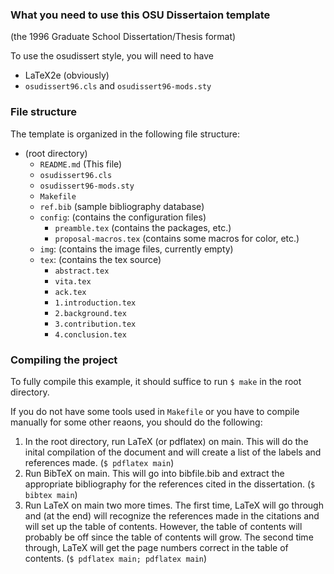 ### What you need to use this OSU Dissertaion template
(the 1996 Graduate School Dissertation/Thesis format)

To use the osudissert style, you will need to have
* LaTeX2e (obviously)
* `osudissert96.cls` and `osudissert96-mods.sty`

### File structure

The template is organized in the following file structure:

* (root directory)
  - `README.md` (This file)
  - `osudissert96.cls`
  - `osudissert96-mods.sty`
  - `Makefile`
  - `ref.bib` (sample bibliography database)
  - `config`:  (contains the configuration files)
    - `preamble.tex`        (contains the packages, etc.)
    - `proposal-macros.tex` (contains some macros for color, etc.)
  - `img`:     (contains the image files, currently empty)
  - `tex`:     (contains the tex source)
    - `abstract.tex`
    - `vita.tex`
    - `ack.tex`
    - `1.introduction.tex`
    - `2.background.tex`
    - `3.contribution.tex`
    - `4.conclusion.tex`

### Compiling the project

To fully compile this example, it should suffice to run `$ make` in the root directory.

If you do not have some tools used in `Makefile` or you have to compile manually for some other reaons, you should do the following:

1. In the root directory, run LaTeX (or pdflatex) on main. This will do the inital compilation of the document and will create a list of the labels and references made. (`$ pdflatex main`)
2. Run BibTeX on main. This will go into bibfile.bib and extract the appropriate bibliography for the references cited in the dissertation. (`$ bibtex main`)
3. Run LaTeX on main two more times. The first time, LaTeX will go through and (at the end) will recognize the references made in the citations and will set up the table of contents.  However, the table of contents will probably be off since the table of contents will grow. The second time through, LaTeX will get the page numbers correct in the table of contents. (`$ pdflatex main; pdflatex main`)
